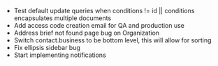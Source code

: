 * Test default update queries when conditions != id || conditions encapsulates multiple documents
* Add access code creation email for QA and production use
* Address brief not found page bug on Organization
* Switch contact.business to be bottom level, this will allow for sorting
* Fix ellipsis sidebar bug
* Start implementing notifications